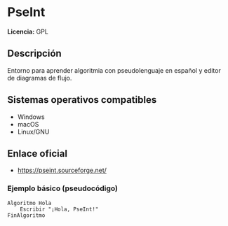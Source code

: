 # PseInt

**Licencia:** GPL

## Descripción
Entorno para aprender algoritmia con pseudolenguaje en español y editor de diagramas de flujo.

## Sistemas operativos compatibles
- Windows
- macOS
- Linux/GNU

## Enlace oficial
- https://pseint.sourceforge.net/

### Ejemplo básico (pseudocódigo)
```
Algoritmo Hola
    Escribir "¡Hola, PseInt!"
FinAlgoritmo
```


